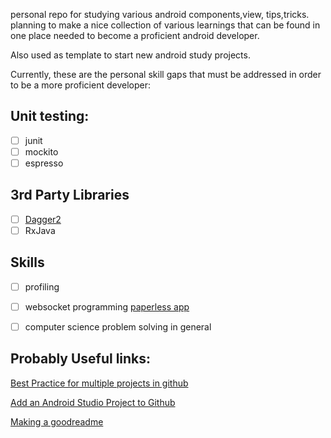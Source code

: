 personal repo for studying various android components,view, tips,tricks.
planning to make a nice collection of various learnings that can be found in one place needed to become a proficient android developer.

Also used as template to start new android study projects.


Currently, these are the personal skill gaps that must be addressed in order to be a more proficient developer:
## Unit testing:
- [ ] junit
- [ ] mockito
- [ ] espresso 
## 3rd Party Libraries
- [ ] [Dagger2](https://github.com/IMdmp/AndroidDagger2Study)
- [ ] RxJava
## Skills
- [ ] profiling
- [ ] websocket programming [paperless app](https://github.com/IMdmp/Paperless)
- [ ] computer science problem solving in general 


## Probably Useful links:	
[Best Practice for multiple projects in github](https://stackoverflow.com/questions/14679614/whats-the-best-practice-for-putting-multiple-projects-in-a-git-repository)

[Add an Android Studio Project to Github](https://stackoverflow.com/questions/37093723/how-to-add-an-android-studio-project-to-github)

[Making a goodreadme](https://gist.githubusercontent.com/fvcproductions/1bfc2d4aecb01a834b46/raw/d8d38c44244b84f0a6e93c200617604eb91ca9cc/sampleREADME.md)